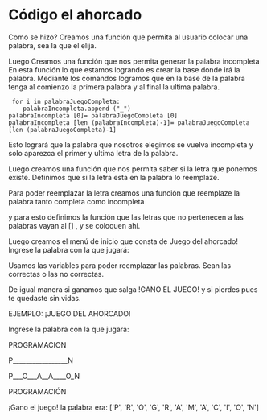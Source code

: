 # Código el ahorcado
 Como se hizo?
 Creamos una función que permita al usuario colocar una palabra, sea la que el elija.
 
 Luego Creamos una función que nos permita generar la palabra incompleta
 En esta función lo que estamos logrando es crear la base donde irá la palabra.
 Mediante los comandos logramos que en la base de la palabra tenga al comienzo la primera palabra y al final la ultima palabra.
 
     for i in palabraJuegoCompleta:
        palabraIncompleta.append ("_")
    palabraIncompleta [0]= palabraJuegoCompleta [0]
    palabraIncompleta [len (palabraIncompleta)-1]= palabraJuegoCompleta [len (palabraJuegoCompleta)-1]
    
    
Esto logrará que la palabra que nosotros elegimos se vuelva incompleta y solo aparezca el primer y ultima letra de la palabra.
    
Luego creamos una función que nos permita saber si la letra que ponemos existe.
Definimos que si la letra esta en la palabra lo reemplaze.

Para poder reemplazar la letra creamos una función que reemplaze la palabra tanto completa como incompleta

y para esto definimos la función que las letras que no pertenecen a las palabras vayan al [] , y se coloquen ahí.

Luego creamos el menú de inicio que consta de 
Juego del ahorcado!
Ingrese la palabra con la que jugará: 

Usamos las variables para poder reemplazar las palabras.
Sean las correctas o las no correctas.

De igual manera si ganamos que salga !GANO EL JUEGO! y si pierdes pues te quedaste sin vidas.

 EJEMPLO:
¡JUEGO DEL AHORCADO!

Ingrese la palabra con la que jugara: 

PROGRAMACION

P_________________N

P___O___A__A____O_N

PROGRAMACIÓN

¡Gano el juego! la palabra era:  ['P', 'R', 'O', 'G', 'R', 'A', 'M', 'A', 'C', 'I', 'O', 'N']
    
